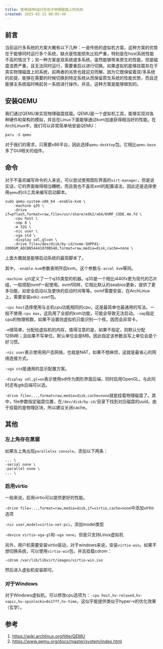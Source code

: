 ```yaml
---
title: 使用QEMU运行存在于物理磁盘上的系统
created: 2025-02-15 00:05:49
---
```



## 前言

当前运行多系统的方案大概有以下几种：一是传统的虚拟机方案，这种方案的优势在于能够同时运行多个系统，缺点是性能损失比较严重，特别是在host系统性能不高的情况下；另一种方案是双系统或多系统，虽然能够带来原生的性能，但是磁盘浪费严重，且无法同时运行，需要重启以进行切换。如果虚拟机能够挂载存在于真实物理磁盘上的系统，前两者的劣势也就迎刃而解。因为它既保留着双/多系统的前提，能够在需要的时候切换到特定系统从而保留原生系统的性能优势，而且还能够主系统临时唤起另一系统进行操作。并且，这种方案是能够做到的。

## 安装QEMU

我们通过QEMU来实现物理磁盘挂载。QEMU是一个虚拟机工具，能够实现对各种硬件和架构的模拟，并且在Linux下面能够通过kvm加速获得相当好的性能。在ArchLinux中，我们可以非常简单地安装QEMU：

```shell
paru -S qemu
```

对于我们的需求，只需要x86平台，因此选择`qemu-desktop`包。它相比`qemu-base`多了GUI相关的组件。

## 命令

对于不喜欢编写命令的人来说，可以尝试使用图形界面的`virt-manager`，但是说实话，它的界面做得相当糟糕，而且我也不喜欢xml的配置语法，因此还是选择使用`qemu`的cli工具来编写启动脚本。

```shell
sudo qemu-system-x86_64 -enable-kvm \
    -machine q35 \
    -drive if=pflash,format=raw,file=/usr/share/edk2/x64/OVMF_CODE.4m.fd \
    -cpu host \
    -smp 8 \
    -m 32G \
    -nic user \
    -vga std \
    -display sdl,gl=on \
    -drive file=/dev/disk/by-id/nvme-SHPP41-2000GM_ADCBN54441070BS48,format=raw,media=disk,cache=none \
```

上面大概就是能够启动系统的最简脚本了。

其中，`-enable-kvm`参数表明开启kvm，这个参数与`-accel kvm`等同。

`-machine q35`定义了一个q35类型的机器。q35是一个相比i440fx更为现代的芯片组，一般搭配ovmf一起使用。ovmf同样，它相比默认的seabios更新，提供了更多功能，如安全启动以及更快的启动时间等等。ovmf需要安装，在ArchLinux上，需要安装`edk2-ovmf`包。

`-cpu host`选择使用与主机cpu功能相同的cpu，这是最简单也最通用的写法。一般不使用`-cpu max`，这启用了全部的kvm功能，可能会导致无法启动。`-smp`指定cpu的物理核数，如果不设置则虚拟机只能识别一个核，因而会非常卡。

`-m`很简单，分配给虚拟机的内存，值得注意的是，如果不指定，则默认分配128MB；且如果不写单位，默认单位会是MB。因此指定该参数且写上单位会是个好习惯。

`-nic user`表示使用用户态网络，也就是NAT，如果不想麻烦，这就是最省心的网络连接方式。

`-vga std`是通用的显示配置方案。

`-display sdl,gl=on`表示使用sdl作为图形界面后端，同时启用OpenGL。与此同时还有gtk后端可以选。

`-drive file=...,format=raw,media=disk,cache=none`就是挂载物理磁盘了。其中，file参数指定磁盘位置，在`/dev/disk/by-id/`目录下找到对应磁盘的uuid。由于挂载的是物理区块，所以建议关闭cache。

## 其他

### 左上角存在黑窗

如果左上角出现`parallelxx console`，添加以下两条：

```shell
... \
-serial none \
-parallel none \
... \
```

### 启用virtio

一般来说，启用virtio可以提供更好的性能。

`-drive file=...,format=raw,media=disk,if=virtio,cache=none`中添加virtio选项

`-nic user,model=virtio-net-pci`，添加model类型

`-device virtio-vga-gl`和`-vga none`，但是只支持Linux虚拟机

另外，用户机需要安装virtio驱动，对于windows来说，安装`virtio-win`。如果不想切换系统，可以使用`virtio-win`包，并且挂载cdrom：

```shell
-cdrom /var/lib/libvirt/images/virtio-win.iso
```

然后进入虚拟机安装即可。

### 对于Windows

对于Windows虚拟机，可以修改cpu选项为：`-cpu host,hv-relaxed,hv-vapic,hv-spinlocks=0x1fff,hv-time`，这似乎能提供类似于hyper-v的优化效果（玄学）。

## 参考

1. <https://wiki.archlinux.org/title/QEMU>
2. <https://www.qemu.org/docs/master/system/index.html>